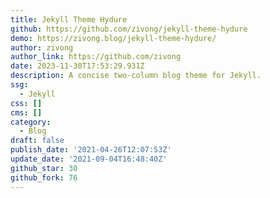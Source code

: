 ```yaml
---
title: Jekyll Theme Hydure
github: https://github.com/zivong/jekyll-theme-hydure
demo: https://zivong.blog/jekyll-theme-hydure/
author: zivong
author_link: https://github.com/zivong
date: 2023-11-30T17:53:29.931Z
description: A concise two-column blog theme for Jekyll.
ssg:
  - Jekyll
css: []
cms: []
category:
  - Blog
draft: false
publish_date: '2021-04-26T12:07:53Z'
update_date: '2021-09-04T16:48:40Z'
github_star: 30
github_fork: 76
---
```

